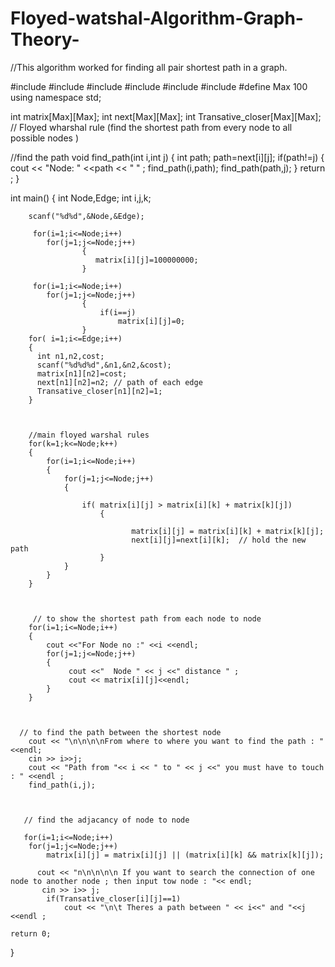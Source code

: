 # Floyed-watshal-Algorithm-Graph-Theory-
//This algorithm worked for finding all pair shortest path in a graph.

#include <iostream>
#include <cstdio>
#include <cstdlib>
#include <algorithm>
#include <vector>
#include <cstring>
#define Max 100
using namespace std;

int matrix[Max][Max];
int next[Max][Max];
int Transative_closer[Max][Max];   // Floyed wharshal rule (find the shortest path from every node to all possible nodes )


//find the path
void find_path(int i,int j)
{
    int path;
     path=next[i][j];
     if(path!=j)
     {
           cout << "Node: " <<path << " " ;
          find_path(i,path);
          find_path(path,j);
     }
     return ;
}


int main()
{
        int Node,Edge;
        int i,j,k;

        scanf("%d%d",&Node,&Edge);

         for(i=1;i<=Node;i++)
            for(j=1;j<=Node;j++)
                    {
                       matrix[i][j]=100000000;
                    }

         for(i=1;i<=Node;i++)
            for(j=1;j<=Node;j++)
                    {
                        if(i==j)
                            matrix[i][j]=0;
                    }
        for( i=1;i<=Edge;i++)
        {
          int n1,n2,cost;
          scanf("%d%d%d",&n1,&n2,&cost);
          matrix[n1][n2]=cost;
          next[n1][n2]=n2; // path of each edge
          Transative_closer[n1][n2]=1;
        }



        //main floyed warshal rules
        for(k=1;k<=Node;k++)
        {
            for(i=1;i<=Node;i++)
            {
                for(j=1;j<=Node;j++)
                {

                    if( matrix[i][j] > matrix[i][k] + matrix[k][j])
                        {

                               matrix[i][j] = matrix[i][k] + matrix[k][j];
                               next[i][j]=next[i][k];  // hold the new path
                        }
                }
            }
        }



         // to show the shortest path from each node to node
        for(i=1;i<=Node;i++)
        {
            cout <<"For Node no :" <<i <<endl;
            for(j=1;j<=Node;j++)
            {
                 cout <<"  Node " << j <<" distance " ;
                 cout << matrix[i][j]<<endl;
            }
        }



      // to find the path between the shortest node
        cout << "\n\n\n\nFrom where to where you want to find the path : " <<endl;
        cin >> i>>j;
        cout << "Path from "<< i << " to " << j <<" you must have to touch : " <<endl ;
        find_path(i,j);



       // find the adjacancy of node to node

       for(i=1;i<=Node;i++)
        for(j=1;j<=Node;j++)
            matrix[i][j] = matrix[i][j] || (matrix[i][k] && matrix[k][j]);

          cout << "n\n\n\n\n If you want to search the connection of one node to another node ; then input tow node : "<< endl;
           cin >> i>> j;
            if(Transative_closer[i][j]==1)
                cout << "\n\t Theres a path between " << i<<" and "<<j <<endl ;

    return 0;
}
